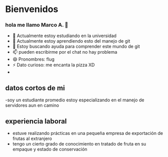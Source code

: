 # Bienvenidos 
### hola me llamo Marco A. 👋
 
- 🔭 Actualmente estoy estudiando en la universidad 
- 🌱 Actualmente estoy aprendiendo esto del manejo de git 
- 🤔 Estoy buscando ayuda para comprender este mundo de git 
- 📫 pueden escribirme por el chat no hay problema 
- 😄 Pronombres: flug 
- ⚡ Dato curioso: me encanta la pizza XD
-
## datos cortos de mi
-soy un estudiante promedio estoy especializando en el manejo de servidores aun en camino 
## experiencia laboral
- estuve realizando prácticas en una pequeña empresa de exportación de frutas al extranjero 
- tengo un cierto grado de conocimiento en tratado de fruta en su empaque y estado de conservación
